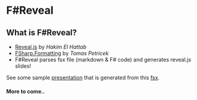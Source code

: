 F#Reveal
========

## What is F#Reveal?

- [Reveal.js](http://lab.hakim.se/reveal-js/#/) by _Hakim El Hattab_
- [FSharp.Formatting](https://github.com/tpetricek/FSharp.Formatting) by _Tomas Petricek_  
- F#Reveal parses fsx file (markdown & F# code) and generates reveal.js slides!

See some sample [presentation](http://kimsk.github.io/FsReveal) that is generated from this [fsx](https://github.com/kimsk/FsReveal/blob/master/FsReveal.fsx).

#### More to come..

